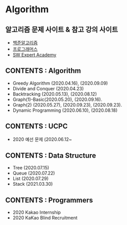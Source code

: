 # Algorithm


## 알고리즘 문제 사이트 & 참고 강의 사이트
* [백준알고리즘](https://www.acmicpc.net/)
* [프로그래머스](https://programmers.co.kr/)
* [SW Expert Academy](https://swexpertacademy.com/main/learn/course/subjectList.do?courseId=AVuPDYSqAAbw5UW6)


## CONTENTS : Algorithm
* Greedy Algorithm (2020.04.16), (2020.09.09)
* Divide and Conquer (2020.04.23) 
* Backtracking (2020.05.13), (2020.08.12)
* Graph(1)-Basic(2020.05.20), (2020.09.16).   
* Graph(2) (2020.05.27), (2020.09.23), (2020.09.23).   
* Dynamic Programming (2020.06.10), (2020.08.18)

## CONTENTS : UCPC
* 2020 예선 문제 (2020.06.12~


## CONTENTS : Data Structure
* Tree (2020.07.15)
* Queue (2020.07.22)
* List (2020.07.29)
* Stack (2021.03.30)

## CONTENTS : Programmers
- 2020 Kakao Internship
- 2020 KaKao Blind Recruitment
